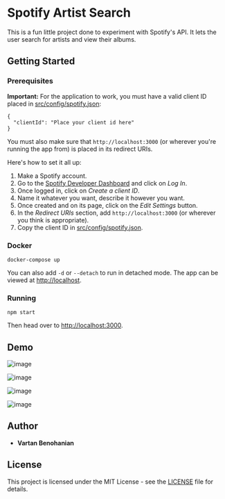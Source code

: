 # Spotify Artist Search

This is a fun little project done to experiment with Spotify's API. It lets the user search for artists and view their albums.

## Getting Started

### Prerequisites

**Important:** For the application to work, you must have a valid client ID placed in [src/config/spotify.json](src/config/spotify.json):

```
{
  "clientId": "Place your client id here"
}
```

You must also make sure that `http://localhost:3000` (or wherever you're running the app from) is placed in its redirect URIs.

Here's how to set it all up:

1. Make a Spotify account.
2. Go to the [Spotify Developer Dashboard](https://developer.spotify.com/dashboard/) and click on _Log In_.
3. Once logged in, click on _Create a client ID_.
4. Name it whatever you want, describe it however you want.
5. Once created and on its page, click on the _Edit Settings_ button.
6. In the _Redirect URIs_ section, add `http://localhost:3000` (or wherever you think is appropriate).
7. Copy the client ID in [src/config/spotify.json](src/config/spotify.json).

### Docker

```
docker-compose up
```

You can also add `-d` or `--detach` to run in detached mode. The app can be viewed at [http://localhost](http://localhost).

### Running

```
npm start
```

Then head over to [http://localhost:3000](http://localhost:3000).

## Demo

![image](https://user-images.githubusercontent.com/23425661/53689502-9ededa00-3d25-11e9-9f5c-fad1e1480ff3.png)

![image](https://user-images.githubusercontent.com/23425661/53689505-a9996f00-3d25-11e9-838d-c79947598049.png)

![image](https://user-images.githubusercontent.com/23425661/53689509-bcac3f00-3d25-11e9-9162-662589e7caf4.png)

![image](https://user-images.githubusercontent.com/23425661/53689511-c2098980-3d25-11e9-922c-3c6bc7748081.png)

## Author

- **Vartan Benohanian**

## License

This project is licensed under the MIT License - see the [LICENSE](LICENSE) file for details.
